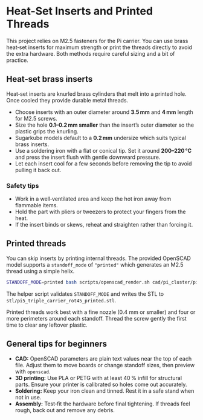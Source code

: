 # Heat-Set Inserts and Printed Threads

This project relies on M2.5 fasteners for the Pi carrier. You can use brass heat‑set inserts for maximum strength or print the threads directly to avoid the extra hardware. Both methods require careful sizing and a bit of practice.

## Heat‑set brass inserts

Heat‑set inserts are knurled brass cylinders that melt into a printed hole. Once cooled they provide durable metal threads.

- Choose inserts with an outer diameter around **3.5 mm** and **4 mm** length for M2.5 screws.
- Size the hole **0.1–0.2 mm smaller** than the insert’s outer diameter so the plastic grips the knurling.
- Sugarkube models default to a **0.2 mm** undersize which suits typical brass inserts.
- Use a soldering iron with a flat or conical tip. Set it around **200–220 °C** and press the insert flush with gentle downward pressure.
- Let each insert cool for a few seconds before removing the tip to avoid pulling it back out.

### Safety tips

- Work in a well‑ventilated area and keep the hot iron away from flammable items.
- Hold the part with pliers or tweezers to protect your fingers from the heat.
- If the insert binds or skews, reheat and straighten rather than forcing it.

## Printed threads

You can skip inserts by printing internal threads. The provided OpenSCAD model supports a `standoff_mode` of `"printed"` which generates an M2.5 thread using a simple helix.

```bash
STANDOFF_MODE=printed bash scripts/openscad_render.sh cad/pi_cluster/pi5_triple_carrier_rot45.scad
```

The helper script validates `STANDOFF_MODE` and writes the STL to
`stl/pi5_triple_carrier_rot45_printed.stl`.

Printed threads work best with a fine nozzle (0.4 mm or smaller) and four or more perimeters around each standoff. Thread the screw gently the first time to clear any leftover plastic.

## General tips for beginners

- **CAD:** OpenSCAD parameters are plain text values near the top of each file. Adjust them to move boards or change standoff sizes, then preview with `openscad`.
- **3D printing:** Use PLA or PETG with at least 40 % infill for structural parts. Ensure your printer is calibrated so holes come out accurately.
- **Soldering:** Keep your iron clean and tinned. Rest it in a safe stand when not in use.
- **Assembly:** Test‑fit the hardware before final tightening. If threads feel rough, back out and remove any debris.
